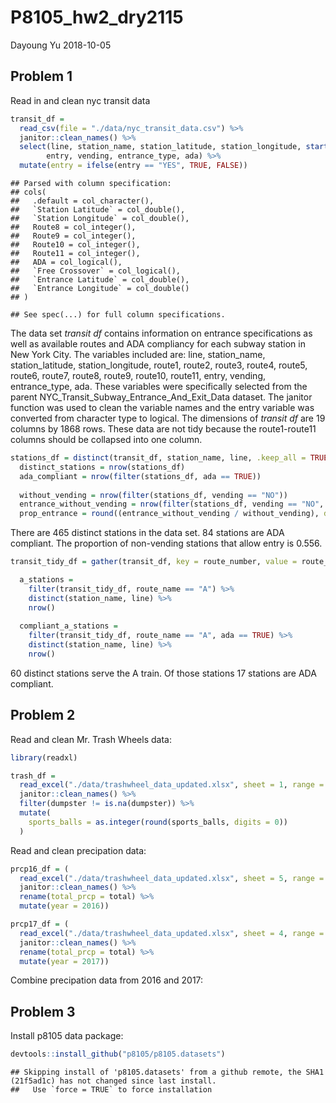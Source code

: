 P8105\_hw2\_dry2115
================
Dayoung Yu
2018-10-05

Problem 1
---------

Read in and clean nyc transit data

``` r
transit_df = 
  read_csv(file = "./data/nyc_transit_data.csv") %>%
  janitor::clean_names() %>%
  select(line, station_name, station_latitude, station_longitude, starts_with("route"), 
        entry, vending, entrance_type, ada) %>%
  mutate(entry = ifelse(entry == "YES", TRUE, FALSE))
```

    ## Parsed with column specification:
    ## cols(
    ##   .default = col_character(),
    ##   `Station Latitude` = col_double(),
    ##   `Station Longitude` = col_double(),
    ##   Route8 = col_integer(),
    ##   Route9 = col_integer(),
    ##   Route10 = col_integer(),
    ##   Route11 = col_integer(),
    ##   ADA = col_logical(),
    ##   `Free Crossover` = col_logical(),
    ##   `Entrance Latitude` = col_double(),
    ##   `Entrance Longitude` = col_double()
    ## )

    ## See spec(...) for full column specifications.

The data set *transit df* contains information on entrance specifications as well as available routes and ADA compliancy for each subway station in New York City. The variables included are: line, station\_name, station\_latitude, station\_longitude, route1, route2, route3, route4, route5, route6, route7, route8, route9, route10, route11, entry, vending, entrance\_type, ada. These variables were specifically selected from the parent NYC\_Transit\_Subway\_Entrance\_And\_Exit\_Data dataset. The janitor function was used to clean the variable names and the entry variable was converted from character type to logical. The dimensions of *transit df* are 19 columns by 1868 rows. These data are not tidy because the route1-route11 columns should be collapsed into one column.

``` r
stations_df = distinct(transit_df, station_name, line, .keep_all = TRUE)
  distinct_stations = nrow(stations_df)
  ada_compliant = nrow(filter(stations_df, ada == TRUE))
  
  without_vending = nrow(filter(stations_df, vending == "NO"))
  entrance_without_vending = nrow(filter(stations_df, vending == "NO", entry == TRUE))
  prop_entrance = round((entrance_without_vending / without_vending), digits = 3)
```

There are 465 distinct stations in the data set. 84 stations are ADA compliant. The proportion of non-vending stations that allow entry is 0.556.

``` r
transit_tidy_df = gather(transit_df, key = route_number, value = route_name, route1:route11)

  a_stations = 
    filter(transit_tidy_df, route_name == "A") %>%
    distinct(station_name, line) %>%
    nrow()
  
  compliant_a_stations = 
    filter(transit_tidy_df, route_name == "A", ada == TRUE) %>%
    distinct(station_name, line) %>%
    nrow()
```

60 distinct stations serve the A train. Of those stations 17 stations are ADA compliant.

Problem 2
---------

Read and clean Mr. Trash Wheels data:

``` r
library(readxl)

trash_df = 
  read_excel("./data/trashwheel_data_updated.xlsx", sheet = 1, range = cell_cols("A:N")) %>%
  janitor::clean_names() %>%
  filter(dumpster != is.na(dumpster)) %>%
  mutate(
    sports_balls = as.integer(round(sports_balls, digits = 0))
  )
```

Read and clean precipation data:

``` r
prcp16_df = (
  read_excel("./data/trashwheel_data_updated.xlsx", sheet = 5, range = cell_rows(2:14)) %>%
  janitor::clean_names() %>%
  rename(total_prcp = total) %>%
  mutate(year = 2016))

prcp17_df = (
  read_excel("./data/trashwheel_data_updated.xlsx", sheet = 4, range = cell_rows(2:14)) %>%
  janitor::clean_names() %>%
  rename(total_prcp = total) %>%
  mutate(year = 2017))
```

Combine precipation data from 2016 and 2017:

Problem 3
---------

Install p8105 data package:

``` r
devtools::install_github("p8105/p8105.datasets")
```

    ## Skipping install of 'p8105.datasets' from a github remote, the SHA1 (21f5ad1c) has not changed since last install.
    ##   Use `force = TRUE` to force installation
